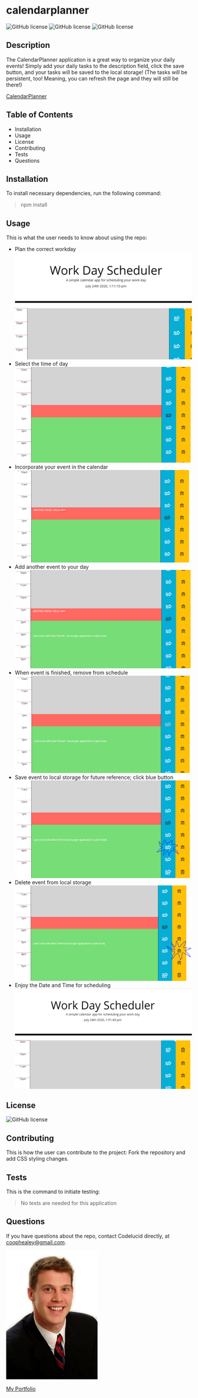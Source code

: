 # calendarplanner

![GitHub license](https://img.shields.io/badge/Skill-HTML-brightgreen) ![GitHub license](https://img.shields.io/badge/Skill-CSS-blue) ![GitHub license](https://img.shields.io/badge/Skill-JavaScript-red) 

## Description  

The CalendarPlanner application is a great way to organize your daily events! Simply add your daily tasks to the description field, click the save button, and your tasks will be saved to the local storage! (The tasks will be persistent, too! Meaning, you can refresh the page and they will still be there!) 

[CalendarPlanner](https://codelucid.github.io/calendarplanner/)

## Table of Contents
- Installation 
- Usage
- License
- Contributing
- Tests
- Questions  

## Installation  

To install necessary dependencies, run the following command:
>npm install  

## Usage  

This is what the user needs to know about using the repo:
- Plan the correct workday
![Select Day](/stepOne.png)
- Select the time of day
![Select Time](/stepTwo.png)
- Incorporate your event in the calendar
![Incorporate Event](/stepThree.png)
- Add another event to your day
![Add another event](/stepFour.png)
- When event is finished, remove from schedule
![Remove event](/stepFive.png)
- Save event to local storage for future reference; click blue button
![Local Storage](/stepSix.png)
- Delete event from local storage
![Delete Event](/stepSeven.png)
- Enjoy the Date and Time for scheduling
![Date and Time](/stepEight.png)

## License  

![GitHub license](https://img.shields.io/badge/license-None-brightgreen)

## Contributing  

This is how the user can contribute to the project:
Fork the repository and add CSS styling changes.  

## Tests  

This is the command to initiate testing:
>No tests are needed for this application  

## Questions  

If you have questions about the repo, contact Codelucid directly, at coophealey@gmail.com.

[![My Profile Picture](/profilePic.png)](https://github.com/codelucid "My Profile Picture")

[My Portfolio](https://codelucid.github.io/Portfolio/ "My Portfolio")
